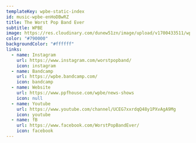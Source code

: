 ```yaml
---
templateKey: wpbe-static-index
id: music-wpbe-enHoDBwRZ
title: The Worst Pop Band Ever
subtitle: WPBE
image: https://res.cloudinary.com/dunew51zn/image/upload/v1700433511/wpbe-logo-c_f8vpaj.jpg
color: "#790000"
backgroundColor: "#ffffff"
links:
  - name: Instagram
    url: https://www.instagram.com/worstpopband/
    icon: instagram
  - name: Bandcamp
    url: https://wpbe.bandcamp.com/
    icon: bandcamp
  - name: Website
    url: https://www.ppfhouse.com/wpbe/news-shows
    icon: null
  - name: Youtube
    url: https://www.youtube.com/channel/UCEG7xxrdqQ48y1PXvAgA9Mg
    icon: youtube
  - name: fB
    url: https://www.facebook.com/WorstPopBandEver/
    icon: facebook
---
```

